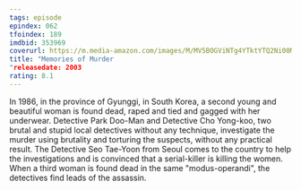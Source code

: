 ```yaml
---
tags: episode
epindex: 062
tfoindex: 189
imdbid: 353969
coverurl: https://m.media-amazon.com/images/M/MV5BOGViNTg4YTktYTQ2Ni00MTU0LTk2NWUtMTI4OTc1YTM0NzQ2XkEyXkFqcGdeQXVyMDM2NDM2MQ@@._V1_SY300_CR0,0,202,300_.jpg
title: "Memories of Murder
"releasedate: 2003
rating: 8.1
---
```


In 1986, in the province of Gyunggi, in South Korea, a second young and beautiful woman is found dead, raped and tied and gagged with her underwear. Detective Park Doo-Man and Detective Cho Yong-koo, two brutal and stupid local detectives without any technique, investigate the murder using brutality and torturing the suspects, without any practical result. The Detective Seo Tae-Yoon from Seoul comes to the country to help the investigations and is convinced that a serial-killer is killing the women. When a third woman is found dead in the same "modus-operandi", the detectives find leads of the assassin.